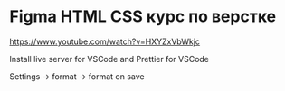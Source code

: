 # Figma HTML CSS курс по верстке

https://www.youtube.com/watch?v=HXYZxVbWkjc

Install live server for VSCode
and Prettier for VSCode

Settings -> format -> format on save

